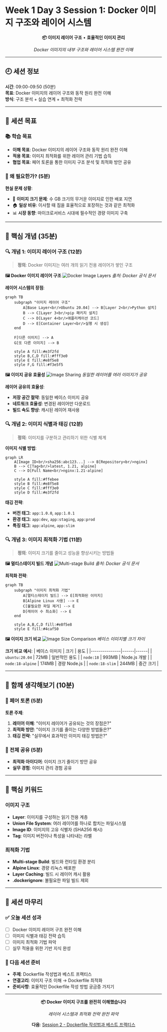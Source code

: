 # Week 1 Day 3 Session 1: Docker 이미지 구조와 레이어 시스템

<div align="center">

**📦 이미지 레이어 구조** • **효율적인 이미지 관리**

*Docker 이미지의 내부 구조와 레이어 시스템 완전 이해*

</div>

---

## 🕘 세션 정보

**시간**: 09:00-09:50 (50분)  
**목표**: Docker 이미지의 레이어 구조와 동작 원리 완전 이해  
**방식**: 구조 분석 + 실습 연계 + 최적화 전략

---

## 🎯 세션 목표

### 📚 학습 목표
- **이해 목표**: Docker 이미지의 레이어 구조와 동작 원리 완전 이해
- **적용 목표**: 이미지 최적화를 위한 레이어 관리 기법 습득
- **협업 목표**: 페어 토론을 통한 이미지 구조 분석 및 최적화 방안 공유

### 🤔 왜 필요한가? (5분)

**현실 문제 상황**:
- 💼 **이미지 크기 문제**: 수 GB 크기의 무거운 이미지로 인한 배포 지연
- 🏠 **일상 비유**: 이사할 때 짐을 효율적으로 포장하는 것과 같은 최적화
- 📊 **시장 동향**: 마이크로서비스 시대에 필수적인 경량 이미지 구축

---

## 📖 핵심 개념 (35분)

### 🔍 개념 1: 이미지 레이어 구조 (12분)

> **정의**: Docker 이미지는 여러 개의 읽기 전용 레이어가 쌓인 구조

**🖼️ Docker 이미지 레이어 구조**
![Docker Image Layers](https://docs.docker.com/storage/storagedriver/images/container-layers.jpg)
*출처: Docker 공식 문서*

**레이어 시스템의 장점**:
```mermaid
graph TB
    subgraph "이미지 레이어 구조"
        A[Base Layer<br/>Ubuntu 20.04] --> B[Layer 2<br/>Python 설치]
        B --> C[Layer 3<br/>pip 패키지 설치]
        C --> D[Layer 4<br/>애플리케이션 코드]
        D --> E[Container Layer<br/>실행 시 생성]
    end
    
    F[다른 이미지] --> A
    G[또 다른 이미지] --> B
    
    style A fill:#e3f2fd
    style B,C,D fill:#fff3e0
    style E fill:#e8f5e8
    style F,G fill:#f3e5f5
```

**🖼️ 이미지 공유 효율성**
![Image Sharing](https://docs.docker.com/storage/storagedriver/images/sharing-layers.jpg)
*동일한 레이어를 여러 이미지가 공유*

**레이어 공유의 효율성**:
- **저장 공간 절약**: 동일한 베이스 이미지 공유
- **네트워크 효율성**: 변경된 레이어만 다운로드
- **빌드 속도 향상**: 캐시된 레이어 재사용

### 🔍 개념 2: 이미지 식별과 태깅 (12분)

> **정의**: 이미지를 구분하고 관리하기 위한 식별 체계

**이미지 식별 방법**:
```mermaid
graph LR
    A[Image ID<br/>sha256:abc123...] --> B[Repository<br/>nginx]
    B --> C[Tag<br/>latest, 1.21, alpine]
    C --> D[Full Name<br/>nginx:1.21-alpine]
    
    style A fill:#ffebee
    style B fill:#e8f5e8
    style C fill:#fff3e0
    style D fill:#e3f2fd
```

**태깅 전략**:
- **버전 태그**: `app:1.0.0`, `app:1.0.1`
- **환경 태그**: `app:dev`, `app:staging`, `app:prod`
- **특징 태그**: `app:alpine`, `app:slim`

### 🔍 개념 3: 이미지 최적화 기법 (11분)

> **정의**: 이미지 크기를 줄이고 성능을 향상시키는 방법들

**🖼️ 멀티스테이지 빌드 개념**
![Multi-stage Build](https://docs.docker.com/build/images/multi-stage.png)
*출처: Docker 공식 문서*

**최적화 전략**:
```mermaid
graph TB
    subgraph "이미지 최적화 기법"
        A[멀티스테이지 빌드] --> E[최적화된 이미지]
        B[Alpine Linux 사용] --> E
        C[불필요한 파일 제거] --> E
        D[레이어 수 최소화] --> E
    end
    
    style A,B,C,D fill:#e8f5e8
    style E fill:#4caf50
```

**🖼️ 이미지 크기 비교**
![Image Size Comparison](https://www.docker.com/wp-content/uploads/2021/08/Whats-the-Diff-Blog-B-2021-08-12-at-2.43.31-PM-1024x465.png)
*베이스 이미지별 크기 차이*

**크기 비교 예시**:
| 베이스 이미지 | 크기 | 용도 |
|---------------|------|------|
| `ubuntu:20.04` | 72MB | 일반적인 용도 |
| `node:18` | 993MB | Node.js 개발 |
| `node:18-alpine` | 174MB | 경량 Node.js |
| `node:18-slim` | 244MB | 중간 크기 |

---

## 💭 함께 생각해보기 (10분)

### 🤝 페어 토론 (5분)
**토론 주제**:
1. **레이어 이해**: "이미지 레이어가 공유되는 것의 장점은?"
2. **최적화 방안**: "이미지 크기를 줄이는 다양한 방법들은?"
3. **태깅 전략**: "실무에서 효과적인 이미지 태깅 방법은?"

### 🎯 전체 공유 (5분)
- **최적화 아이디어**: 이미지 크기 줄이기 방안 공유
- **실무 경험**: 이미지 관리 경험 공유

---

## 🔑 핵심 키워드

### 이미지 구조
- **Layer**: 이미지를 구성하는 읽기 전용 계층
- **Union File System**: 여러 레이어를 하나로 합치는 파일시스템
- **Image ID**: 이미지의 고유 식별자 (SHA256 해시)
- **Tag**: 이미지 버전이나 특성을 나타내는 라벨

### 최적화 기법
- **Multi-stage Build**: 빌드와 런타임 환경 분리
- **Alpine Linux**: 경량 리눅스 배포판
- **Layer Caching**: 빌드 시 레이어 캐시 활용
- **.dockerignore**: 불필요한 파일 빌드 제외

---

## 📝 세션 마무리

### ✅ 오늘 세션 성과
- [ ] Docker 이미지 레이어 구조 완전 이해
- [ ] 이미지 식별과 태깅 전략 습득
- [ ] 이미지 최적화 기법 파악
- [ ] 실무 적용을 위한 기반 지식 완성

### 🎯 다음 세션 준비
- **주제**: Dockerfile 작성법과 베스트 프랙티스
- **연결고리**: 이미지 구조 이해 → Dockerfile 최적화
- **준비사항**: 효율적인 Dockerfile 작성 방법 궁금증 가지기

---

<div align="center">

**📦 Docker 이미지 구조를 완전히 이해했습니다**

*레이어 시스템과 최적화 전략 완전 파악*

**다음**: [Session 2 - Dockerfile 작성법과 베스트 프랙티스](./session_2.md)

</div>
